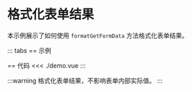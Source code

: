 <script setup lang="ts">
import Demo from "./demo.vue";
</script>

# 格式化表单结果

本示例展示了如何使用 `formatGetFormData` 方法格式化表单结果。

::: tabs
== 示例

<Demo />

== 代码
<<< ./demo.vue
:::

:::warning
格式化表单结果，不影响表单内部实际值。
:::
